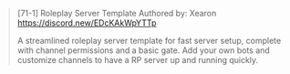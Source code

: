 > [71-1] Roleplay Server Template
> Authored by: Xearon
> <https://discord.new/EDcKAkWpYTTp>
> 
> A streamlined roleplay server template for fast server setup, complete with channel permissions and a basic gate. Add your own bots and customize channels to have a RP server up and running quickly.


